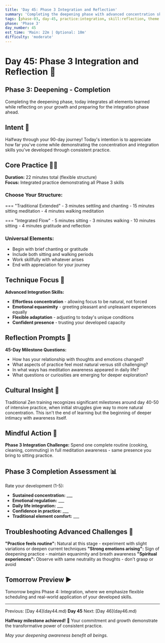 ```yaml
---
title: 'Day 45: Phase 3 Integration and Reflection'
summary: 'Completing the deepening phase with advanced concentration skills and preparation for lifestyle integration.'
tags: [phase-03, day-45, practice:integration, skill:reflection, theme:completion]
phase: 'Phase 3'
day_number: 45
est_time: 'Main: 22m | Optional: 10m'
difficulty: 'moderate'
---
```


# Day 45: Phase 3 Integration and Reflection :evergreen_tree:

<div class="phase-banner">
<h2>Phase 3: Deepening - Completion</h2>
<p>Completing the deepening phase, today integrates all elements learned while reflecting on your growth and preparing for the integration phase ahead.</p>
</div>

## Intent :dart:

Halfway through your 90-day journey! Today's intention is to appreciate how far you've come while demonstrating the concentration and integration skills you've developed through consistent practice.

## Core Practice 🧘‍♂️

**Duration:** 22 minutes total (flexible structure)  
**Focus:** Integrated practice demonstrating all Phase 3 skills

### Choose Your Structure:

=== "Traditional Extended" - 3 minutes settling and chanting - 15 minutes sitting meditation - 4 minutes walking meditation

=== "Integrated Flow" - 5 minutes sitting - 3 minutes walking - 10 minutes sitting - 4 minutes gratitude and reflection

### Universal Elements:

-   Begin with brief chanting or gratitude
-   Include both sitting and walking periods
-   Work skillfully with whatever arises
-   End with appreciation for your journey

## Technique Focus :microscope:

**Advanced Integration Skills:**

-   **Effortless concentration** - allowing focus to be natural, not forced
-   **Emotional equanimity** - greeting pleasant and unpleasant experiences equally
-   **Flexible adaptation** - adjusting to today's unique conditions
-   **Confident presence** - trusting your developed capacity

## Reflection Prompts :thought_balloon:

**45-Day Milestone Questions:**

-   How has your relationship with thoughts and emotions changed?
-   What aspects of practice feel most natural versus still challenging?
-   In what ways has meditation awareness appeared in daily life?
-   What questions or curiosities are emerging for deeper exploration?

## Cultural Insight :cherry_blossom:

<div class="cultural-insight">
Traditional Zen training recognizes significant milestones around day 40-50 of intensive practice, when initial struggles give way to more natural concentration. This isn't the end of learning but the beginning of deeper intimacy with awareness itself.
</div>

## Mindful Action :footprints:

**Phase 3 Integration Challenge:** Spend one complete routine (cooking, cleaning, commuting) in full meditation awareness - same presence you bring to sitting practice.

## Phase 3 Completion Assessment :bar_chart:

Rate your development (1-5):

-   **Sustained concentration:** \_\_\_
-   **Emotional regulation:** \_\_\_
-   **Daily life integration:** \_\_\_
-   **Confidence in practice:** \_\_\_
-   **Traditional element comfort:** \_\_\_

## Troubleshooting Advanced Challenges :wrench:

**"Practice feels routine":** Natural at this stage - experiment with slight variations or deepen current techniques
**"Strong emotions arising":** Sign of deepening practice - maintain equanimity and breath awareness
**"Spiritual experiences":** Observe with same neutrality as thoughts - don't grasp or avoid

## Tomorrow Preview :arrow_forward:

Tomorrow begins Phase 4: Integration, where we emphasize flexible scheduling and real-world application of your developed skills.

---

<div class="day-nav">
<span>Previous: [Day 44](day44.md)</span>
<span><strong>Day 45</strong></span>
<span>Next: [Day 46](day46.md)</span>
</div>

**Halfway milestone achieved!** :star2: Your commitment and growth demonstrate the transformative power of consistent practice.

_May your deepening awareness benefit all beings._
